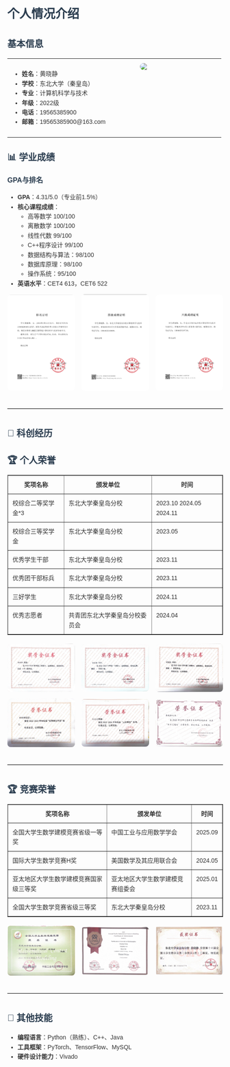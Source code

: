 <!DOCTYPE html>
<html lang="zh">
<head>
  <meta charset="UTF-8" />
  <meta name="viewport" content="width=device-width, initial-scale=1.0" />
  <title>黄晓静 - 个人简历</title>
  <style>
    body {
      font-family: Arial, sans-serif;
      line-height: 1.6;
      margin: 20px;
      background-color: #fdfdfd;
      color: #333;
    }
    h1, h2, h3 {
      color: #2c3e50;
    }
    table {
      width: 100%;
      border-collapse: collapse;
      margin-bottom: 20px;
    }
    td, th {
      padding: 10px;
      vertical-align: top;
    }
    img {
      max-width: 100%;
      height: auto;
      border-radius: 8px;
    }
    .grid {
      display: grid;
      gap: 15px;
      align-items: center;
    }
    .grid-2 {
      grid-template-columns: repeat(2, 1fr);
    }
    .grid-3 {
      grid-template-columns: repeat(3, 1fr);
    }
    .center {
      display: flex;
      justify-content: center;
    }
    hr {
      border: none;
      border-top: 1px solid #ccc;
      margin: 40px 0;
    }
  </style>
</head>
<body>

<h1>个人情况介绍</h1>
<h2>基本信息</h2>
<table>
<tr>
<td width="60%">
<ul>
  <li><strong>姓名</strong>：黄晓静</li>
  <li><strong>学校</strong>：东北大学（秦皇岛）</li>
  <li><strong>专业</strong>：计算机科学与技术</li>
  <li><strong>年级</strong>：2022级</li>
  <li><strong>电话</strong>：19565385900</li>
  <li><strong>邮箱</strong>：19565385900@163.com</li>
</ul>
</td>
<td width="40%" class="center">
  <img src="p1.jpg" width="180" />
</td>
</tr>
</table>

<h2>📊 学业成绩</h2>
<h3>GPA与排名</h3>
<ul>
  <li><strong>GPA</strong>：4.31/5.0（专业前1.5%）</li>
  <li><strong>核心课程成绩</strong>：
    <ul>
      <li>高等数学 100/100</li>
      <li>离散数学 100/100</li>
      <li>线性代数 99/100</li>
      <li>C++程序设计 99/100</li>
      <li>数据结构与算法：98/100</li>
      <li>数据库原理：98/100</li>
      <li>操作系统：95/100</li>
    </ul>
  </li>
  <li><strong>英语水平</strong>：CET4 613，CET6 522</li>
</ul>
<div class="grid grid-3">
  <img src="image/rank.png" alt="GPA排名" />
  <img src="image/cet4.png" alt="CET4" />
  <img src="image/cet6.png" alt="CET6" />
</div>

<hr />

<h2>🔬 科创经历</h2>
<!-- 各项目内容保持不变 -->
<!-- 因字数限制此处略去项目内容，但你可继续从 "项目1" 开始依次转换 HTML -->

<h2>🏆 个人荣誉</h2>
<table border="1">
  <tr><th>奖项名称</th><th>颁发单位</th><th>时间</th></tr>
  <tr><td>校综合二等奖学金*3</td><td>东北大学秦皇岛分校</td><td>2023.10 2024.05 2024.11</td></tr>
  <tr><td>校综合三等奖学金</td><td>东北大学秦皇岛分校</td><td>2023.05</td></tr>
  <tr><td>优秀学生干部</td><td>东北大学秦皇岛分校</td><td>2023.11</td></tr>
  <tr><td>优秀团干部标兵</td><td>东北大学秦皇岛分校</td><td>2023.11</td></tr>
  <tr><td>三好学生</td><td>东北大学秦皇岛分校</td><td>2024.11</td></tr>
  <tr><td>优秀志愿者</td><td>共青团东北大学秦皇岛分校委员会</td><td>2024.04</td></tr>
</table>
<div class="grid grid-3">
  <img src="image/二等奖学金2.png" alt="二等奖学金2" />
  <img src="image/二等奖学金3.png" alt="二等奖学金3" />
  <img src="image/奖学金证书.png" alt="奖学金证书" />
  <img src="image/优秀学生干部.png" alt="优秀学生干部" />
  <img src="image/特发此证.png" alt="特发此证" />
  <img src="image/优秀志愿者.png" alt="优秀志愿者" />
</div>

<hr />

<h2>🏆 竞赛荣誉</h2>
<table border="1">
  <tr><th>奖项名称</th><th>颁发单位</th><th>时间</th></tr>
  <tr><td>全国大学生数学建模竞赛省级一等奖</td><td>中国工业与应用数学学会</td><td>2025.09</td></tr>
  <tr><td>国际大学生数学竞赛H奖</td><td>美国数学及其应用联合会</td><td>2024.05</td></tr>
  <tr><td>亚太地区大学生数学建模竞赛国家级三等奖</td><td>亚太地区大学生数学建模竞赛组委会</td><td>2025.01</td></tr>
  <tr><td>全国大学生数学竞赛省级三等奖</td><td>东北大学秦皇岛分校</td><td>2023.11</td></tr>
</table>
<div class="grid grid-3">
  <img src="image/全国大学生数学建模竞赛.png" alt="全国大学生数学建模竞赛" />
  <img src="image/亚太地区.png" alt="亚太地区" />
  <img src="image/数学竞赛.png" alt="数学竞赛" />
</div>

<hr />

<h2>📌 其他技能</h2>
<ul>
  <li><strong>编程语言</strong>：Python（熟练）、C++、Java</li>
  <li><strong>工具框架</strong>：PyTorch、TensorFlow、MySQL</li>
  <li><strong>硬件设计能力</strong>：Vivado</li>
</ul>

</body>
</html>
